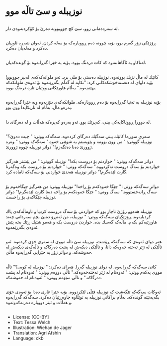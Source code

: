 # نوزیبلە و سێ تاڵە موو

##
لە سەردەمانی زوو، سێ كچ چووبوونە دەرێ بۆ كۆكردنەوەی دار.

##
ڕۆژێكی زۆر گەرم بوو، بۆیە چوونە دەم ڕووبارەكە بۆ مەلە كردن. ئەوان شەڕە ئاوییان دەكرد و مەلەیان دەكرد.

##
لەناكاو بە ئاگاهاتنەوە كە كات درەنگ بووە. بۆیە بە خێرا گەڕانەوە بۆ گوندەكەیان.

##
كاتێك لە ماڵ نزیك بوونەوە، نوزیبلە دەستی بۆ ملی برد. ئەو ملوانەكەكەی لەبیر چووبوو! بۆیە داوای لە دەستەخوشكەكانی كرد: "تكایە لە گەڵم بگەڕێنەوە بۆ ئەوەی ملوانكەكە بهێنمەوە." بەڵام هاورێكانی ووتیان تازە درەنگ بووە.

##
بۆیە نوزیبلە بە تەنیا گەڕایەوە بۆ دەم ڕووبارەكە. ملوانكەكەی دۆزیەوە وبە خێرا گەڕایەوە بەرەو ماڵ. بەڵام لە تاریكایدا وون بوو.

##
لە دووڕا ڕووناكایەكی بینی، كەپرێك بوو. ئەو بەرەو كەپرەكە هەڵات و لە دەرگای دا.

##
سەری سوڕما كاتێك بینی سەگێك دەرگای كردەوە، سەگەكە ووتی: " چیت دەوێ؟" نوزیبلە گووتی: " من وون بوومە و پێویستم بە شوێنی خەوە." سەگەكە ووتی: " وەرە ژوورێ دەنا دەتگەزم!" دواتر نوزیبلە چووە ژوورێ.

##
دواتر سەگەكە ووتی: " خواردنم بۆ دروست بكە!" نوزیبلە گووتی: " من پێشتر هەرگیز خواردنم بۆ سەگ دروست نەكردووە." سەگەكە ووتی: " خواردنم بۆ دروست بكە وەگەرنا گازت لێدەگرم!" دواتر نوزیبلە هەندێ خواردنی بۆ سەگەكە ئامادە كرد.

##
دواتر سەگەكە ووتی: " جێگا خەوەكەم بۆ ڕاخە!" نوزیبلە ووتی: من هەرگیز جیگاخەوم بۆ سەگ ڕانەخستووە." سەگ ووتی: " جێگا خەوەكەم بۆ ڕاخە دەنا گازت لێدەگرم!" دواتر نوزیبلە جێگاكەی بۆ ڕاخست.

##
نوزیبلە هەموو رۆژێ ناچار بوو كە خواردنی بۆ سەگ دروست كردبا و ناوماڵەكەی پاك كردبایەوە. ڕۆژێكیان سەگەكە ووتی: " نوزیبلە، من ئەمڕۆ دەبێ بچم سەردانی چەند هاوڕێیەكم بكەم. ماڵەكە گەسك بدە، خواردن دروست بكە و هەمو شتیك ڕێك بخە پێش ئەوەی بگەڕێمەوە.

##
هەر دوای ئەوەی كە سەگەكە ڕۆشت، نوزیبلە سێ تاڵە مووی لە سەری خۆی كردەوە. ئەو تاڵێكی لە ژێر تەختە خەوەكە دانا، و تاڵێكی دیكەش لە پشت دەرگاكە و تاڵەكەی دیكەش لە حەوشەكە. و دواتر زۆر بە خێرایی گەڕایەوە ماڵێ.

##
كاتێ سەگەكە گەڕایەوە، لە دوای نوزیبلە گەڕا. هەرای دەكرد: " نوزیبلە لە كویی؟" تاڵە مووی یەكەم ووتی: " ئەوەتام لە ژێر تەختەخەوەكە." تاڵی دووەم ووتی: " ئەوەتام لە پشت دەرگاكە." و تاڵی سێهەم ووتی: " ئەوەتام لە حەوشەكە.

##
ئەوكات سەگەكە تێگەشت كە نوزیبلە فێڵی لێكردووە. بۆیە خێرا غاری دەدا بۆ ئەوەی خۆی بگەیەنێتە گوندەكە. بەڵام براكانی نوزیبلە بە توێڵاوە چاوەڕێیان دەكرد. سەگەكە گەڕایەوە و هەڵات و ئیتر دووبارە دەرنەكەوتەوە.

##
* License: [CC-BY]
* Text: Tessa Welch
* Illustration: Wiehan de Jager
* Translation: Agri Afshin
* Language: ckb

